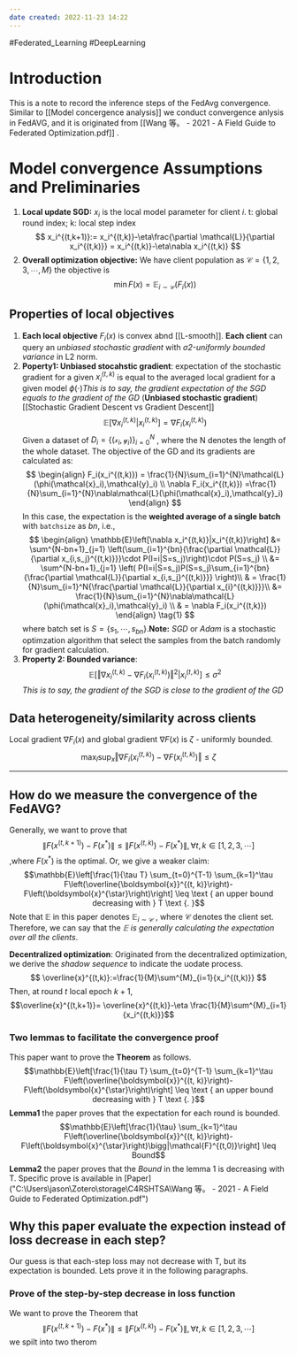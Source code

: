 ```yaml
---
date created: 2022-11-23 14:22
---
```

#Federated_Learning #DeepLearning 
# Introduction
This is a note to record the inference steps of the FedAvg convergence.
Similar to [[Model concergence analysis]] we conduct convergence anlysis in FedAVG, and it is originated from [[Wang 等。 - 2021 - A Field Guide to Federated Optimization.pdf]] .

# Model convergence Assumptions and Preliminaries
1.  **Local update SGD:** $x_i$ is the local model parameter for client $i$. t: global round index; k: local step index$$
x_i^{(t,k+1)}:= x_i^{(t,k)}-\eta\frac{\partial \mathcal{L}}{\partial x_i^{(t,k)}}  = x_i^{(t,k)}-\eta\nabla x_i^{(t,k)}
$$
2. **Overall optimization objective:** We have client population as $\mathcal{C} = \{1,2,3,\cdots,M\}$ the objective is $$
\min F(x)=\mathbb{E}_{i\sim\mathcal{C}}(F_i(x))
$$
## Properties of local objectives
1. **Each local objective** $F_i(x)$ is convex abnd [[L-smooth]]. **Each client** can query an *unbiased stochastic gradient* with *σ2-uniformly bounded variance* in L2 norm.
2. **Poperty1: Unbiased stocahstic gradient**: expectation of the stochastic gradient for a given $x_i^{(t,k)}$ is equal to the averaged local gradient for a given model $\phi(\cdot)$*This is to say, the gradient expectation of the SGD equals to the gradient of the GD* (**Unbiased stochastic gradient**)[[Stochastic Gradient Descent vs Gradient Descent]]$$
	\mathbb{E}[\nabla x_i^{(t,k)}|x_i^{(t,k)}]=\nabla F_i(x_i^{(t,k)})
	$$Given a dataset of $D_i = \{(\mathcal{x}_i,\mathcal{y}_i)\}_{i=0}^N$ , where the N denotes the length of the whole dataset. The objective of the GD and its gradients are calculated as:$$
			\begin{align}
			F_i(x_i^{(t,k)}) = \frac{1}{N}\sum_{i=1}^{N}\mathcal{L}(\phi(\mathcal{x}_i),\mathcal{y}_i) \\
			\nabla F_i(x_i^{(t,k)}) =\frac{1}{N}\sum_{i=1}^{N}\nabla\mathcal{L}(\phi(\mathcal{x}_i),\mathcal{y}_i) 
			\end{align}
			$$In this case, the expectation is the **weighted average of a single batch** with `batchsize` as *bn*, i.e., $$
			\begin{align}
	\mathbb{E}\left[\nabla x_i^{(t,k)}|x_i^{(t,k)}\right] &= \sum^{N-bn+1}_{j=1} \left(\sum_{i=1}^{bn}{\frac{\partial \mathcal{L}}{\partial x_{i,s_j}^{(t,k)}}}\cdot P(I=i|S=s_j)\right)\cdot P(S=s_j) \\
	&= \sum^{N-bn+1}_{j=1} \left( P(I=i|S=s_j)P(S=s_j)\sum_{i=1}^{bn}{\frac{\partial \mathcal{L}}{\partial x_{i,s_j}^{(t,k)}}} \right)\\
	& = \frac{1}{N}\sum_{i=1}^N{\frac{\partial \mathcal{L}}{\partial x_{i}^{(t,k)}}}\\
	&= \frac{1}{N}\sum_{i=1}^{N}\nabla\mathcal{L}(\phi(\mathcal{x}_i),\mathcal{y}_i) \\
	& = \nabla F_i(x_i^{(t,k)})
	\end{align} \tag{1}
	$$ where batch set is $S = \{s_1,\cdots,s_{bn}\}$.**Note:** *SGD* or *Adam* is a stochastic optimzation algorithm that select the samples from the batch randomly for gradient calculation.
3. **Property 2: Bounded variance**: 
$$
\mathbb{E}\left[\left\Vert\nabla x_i^{(t,k)}-\nabla F_i(x_i^{(t,k)})\right\Vert^2|x_i^{(t,k)}\right] \leq \sigma^2
$$ *This is to say, the gradient of the SGD is close to the gradient of the GD*
## Data heterogeneity/similarity across clients
Local gradient $\nabla F_i(x)$ and global gradient $\nabla F(x)$ is $\zeta$ - uniformly bounded.  
$$
\max_l{\sup_x{\left\Vert \nabla F_i(x_i^{(t,k)})-\nabla F(x_i^{(t,k)})\right\Vert}} \leq \zeta
$$

---

## How do we measure the convergence of the FedAVG?
Generally, we want to prove that $$\|F(x^{(t,k+1)})-F(x^*)\|\leq\|F(x^{(t,k)})-F(x^*)\| , \forall t,k \in [1,2,3,\cdots]$$,where $F(x^*)$ is the optimal. Or, we give a weaker claim:
$$\mathbb{E}\left[\frac{1}{\tau T} \sum_{t=0}^{T-1} \sum_{k=1}^\tau F\left(\overline{\boldsymbol{x}}^{(t, k)}\right)-F\left(\boldsymbol{x}^{\star}\right)\right] \leq \text { an upper bound decreasing with } T \text {. }$$ Note that $\mathbb{E}$ in this paper denotes $\mathbb{E}_{i\sim \mathcal{C}}$ , where $\mathcal{C}$ denotes the client set. Therefore, we can say that the *$\mathbb{E}$ is generally calculating the expectation over all the clients*.

**Decentralized optimization**:
Originated from the decentralized optimization, we derive the *shadow sequence* to indicate the uodate process.
$$
\overline{x}^{(t,k)}:=\frac{1}{M}\sum^{M}_{i=1}{x_i^{(t,k)}}
$$
Then, at round $t$ local epoch $k+1$, $$\overline{x}^{(t,k+1)}= \overline{x}^{(t,k)}-\eta \frac{1}{M}\sum^{M}_{i=1}{x_i^{(t,k)}}$$ 
### Two lemmas to facilitate the convergence proof
This paper want to prove the **Theorem** as follows. $$\mathbb{E}\left[\frac{1}{\tau T} \sum_{t=0}^{T-1} \sum_{k=1}^\tau F\left(\overline{\boldsymbol{x}}^{(t, k)}\right)-F\left(\boldsymbol{x}^{\star}\right)\right] \leq \text { an upper bound decreasing with } T \text {. }$$**Lemma1** the paper proves that the expectation for each round is bounded.
$$\mathbb{E}\left[\frac{1}{\tau}  \sum_{k=1}^\tau F\left(\overline{\boldsymbol{x}}^{(t, k)}\right)-F\left(\boldsymbol{x}^{\star}\right)\bigg|\mathcal{F}^{(t,0)}\right] \leq Bound$$
**Lemma2** the paper proves that the *Bound* in the lemma 1 is decreasing with T.
Specific prove is available in [Paper]("C:\Users\jason\Zotero\storage\C4RSHTSA\Wang 等。 - 2021 - A Field Guide to Federated Optimization.pdf")

## Why this paper evaluate the expection instead of loss decrease in each step?
Our guess is that each-step loss may not decrease with T, but its expectation is bounded. Lets prove it in the following paragraphs.
### Prove of the step-by-step decrease in loss function
We want to prove the Theorem that $$\|F(x^{(t,k+1)})-F(x^*)\|\leq\|F(x^{(t,k)})-F(x^*)\| , \forall t,k \in [1,2,3,\cdots]$$ we spilt into two therom


